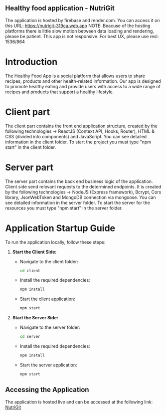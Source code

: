## Healthy food application - NutriGit
The application is hosted by firebase and render.com. You can access it on this URL: https://nutrigit-319ca.web.app
NOTE: Beacuse of the hosting platforms there is little slow motion between data loading and rendering, please be patient. This app is not responsive. For best UX, please use resl: 1536/864
# Introduction
The Healthy Food App is a social platform that allows users to share recipes, products and other health-related information. Our app is designed to promote healthy eating and provide users with access to a wide range of recipes and products that support a healthy lifestyle.

# Client part
The client part contains the front end application structure, created by the following technologies -> ReactJS (Context API, Hooks, Router), HTML & CSS (divided into components) and JavaScript. You can see detailed information in the client folder. To start the project you must type "npm start" in the client folder.

# Server part
The server part contains the back end business logic of the application. Client side send relevant requests to the determined endpoints. It is created by the following technologies -> NodeJS (Express framework), Bcrypt, Cors library, JsonWebToken and MongoDB connection via mongoose. You can see detailed information in the server folder. To start the server for the resources you must type "npm start" in the server folder.

# Application Startup Guide

To run the application locally, follow these steps:

1. **Start the Client Side:**
   - Navigate to the client folder:
     ```bash
     cd client
     ```
   - Install the required dependencies:
     ```bash
     npm install
     ```
   - Start the client application:
     ```bash
     npm start
     ```

2. **Start the Server Side:**
   - Navigate to the server folder:
     ```bash
     cd server
     ```
   - Install the required dependencies:
     ```bash
     npm install
     ```
   - Start the server application:
     ```bash
     npm start
     ```

## Accessing the Application
The application is hosted live and can be accessed at the following link:
[NutriGit](https://nutrigit-319ca.web.app/)

